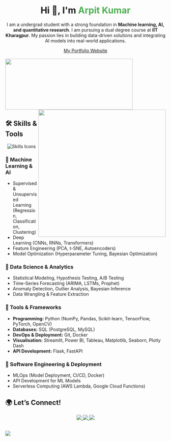 <div align="center">
  <h1>Hi 👋, I'm <span style="color:#4CAF50;"> Arpit Kumar</span></h1> 
  
  <p>I am a undergrad student with a strong foundation in <b>Machine learning, AI, and quantitative research</b>. I am pursuing a dual degree course at <b>IIT Kharagpur</b>. My passion lies in building data-driven solutions and integrating AI models into real-world applications.</p>
  <a align='centre', href="https://arpitkumar2004.github.io/data_science-portfolio-website-final/#/">My Portfolio Website</a>
</div>

</br>

<div>
<a href="https://github.com/arpitkumar2004">
<img height="160" width="400" src="https://github-readme-stats-eight-theta.vercel.app/api/top-langs/?username=arpitkumar2004&layout=compact&langs_count=8&theme=nightowl"/>
</a>
<a href="https://github.com/arpitkumar2004">
<img width="400" src="https://github-readme-stats-eight-theta.vercel.app/api?username=arpitkumar2004&show_icons=true&theme=nightowl&include_all_commits=true&count_private=true" align="right"/>
</a>
</div>



## 🛠️ Skills & Tools

<div align="center">
  <img src="https://skillicons.dev/icons?i=python,tensorflow,pytorch,scikitlearn,aws,azure,c,cpp,gcp,docker,vscode,git" alt="Skills Icons">
</div>

### 🔹 Machine Learning & AI  
- Supervised & Unsupervised Learning (Regression, Classification, Clustering)  
- Deep Learning (CNNs, RNNs, Transformers)  
- Feature Engineering (PCA, t-SNE, Autoencoders)  
- Model Optimization (Hyperparameter Tuning, Bayesian Optimization)  

### 🔹 Data Science & Analytics  
- Statistical Modeling, Hypothesis Testing, A/B Testing  
- Time-Series Forecasting (ARIMA, LSTMs, Prophet)  
- Anomaly Detection, Outlier Analysis, Bayesian Inference  
- Data Wrangling & Feature Extraction  

### 🔹 Tools & Frameworks  
- **Programming:** Python (NumPy, Pandas, Scikit-learn, TensorFlow, PyTorch, OpenCV)  
- **Databases:** SQL (PostgreSQL, MySQL)  
- **DevOps & Deployment:** Git, Docker
- **Visualisation:** Streamlit, Power BI, Tableau, Matplotlib, Seaborn, Plotly Dash  
- **API Development:** Flask, FastAPI  

### 🔹 Software Engineering & Deployment  
- MLOps (Model Deployment, CI/CD, Docker)  
- API Development for ML Models  
- Serverless Computing (AWS Lambda, Google Cloud Functions)  


## 🌍 Let’s Connect!

<div align="center">
  <a href="https://www.linkedin.com/in/arpit-kumar-shivam/" target="_blank">
    <img src="https://img.shields.io/badge/LinkedIn-%230077B5.svg?style=for-the-badge&logo=linkedin&logoColor=white" />
  </a>
  <a href="mailto:kumararpit17773@gmail.com" target="_blank">
    <img src="https://img.shields.io/badge/Gmail-%23D14836.svg?style=for-the-badge&logo=gmail&logoColor=white" />
  </a>
  <a href="https://arpitkumar2004.github.io/data_science-portfolio-website-final/#/" target="_blank">
    <img src="https://img.shields.io/badge/Portfolio-%23E4405F.svg?style=for-the-badge&logo=react&logoColor=white" />
  </a>
</div>


<br>
<p>
<a href="https://www.linkedin.com/in/arpit-kumar-shivam/">
  <img align="center", src="https://komarev.com/ghpvc/?username=arpitkumar2004&style=flat-square" />
</a> 
</p>
